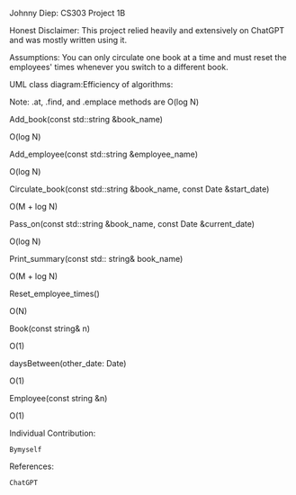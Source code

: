 Johnny Diep: CS303 Project 1B 

Honest Disclaimer: This project relied heavily and extensively on ChatGPT and was mostly written using it. 

Assumptions: You can only circulate one book at a time and must reset the employees' times whenever you switch to a different book. 

UML class diagram:Efficiency of algorithms: 

Note: .at, .find, and .emplace methods are O(log N) 

Add_book(const std::string &book_name) 

O(log N) 

Add_employee(const std::string &employee_name) 

O(log N) 

Circulate_book(const std::string &book_name, const Date &start_date) 

O(M + log N) 

Pass_on(const std::string &book_name, const Date &current_date) 

O(log N) 

Print_summary(const std:: string& book_name) 

O(M + log N) 

Reset_employee_times() 

O(N) 

Book(const string& n)  

O(1) 

daysBetween(other_date: Date) 

O(1) 

Employee(const string &n) 

O(1) 

Individual Contribution: 

	Bymyself  

References: 

	ChatGPT 
